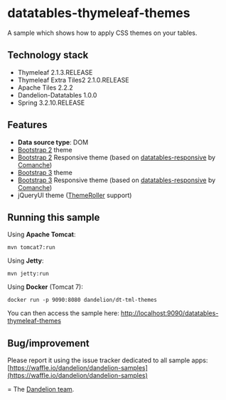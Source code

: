 datatables-thymeleaf-themes
=================================================================

A sample which shows how to apply CSS themes on your tables.

## Technology stack

 - Thymeleaf 2.1.3.RELEASE
 - Thymeleaf Extra Tiles2 2.1.0.RELEASE
 - Apache Tiles 2.2.2
 - Dandelion-Datatables 1.0.0
 - Spring 3.2.10.RELEASE

## Features
		
- __Data source type__: DOM
 - [Bootstrap 2](http://getbootstrap.com/2.3.2/) theme
 - [Bootstrap 2](http://getbootstrap.com/2.3.2/) Responsive theme (based on [datatables-responsive](https://github.com/Comanche/datatables-responsive) by [Comanche](https://github.com/Comanche))
 - [Bootstrap 3](http://getbootstrap.com/) theme
 - [Bootstrap 3](http://getbootstrap.com/) Responsive theme (based on [datatables-responsive](https://github.com/Comanche/datatables-responsive) by [Comanche](https://github.com/Comanche))
 - jQueryUI theme ([ThemeRoller](http://jqueryui.com/themeroller/) support)

## Running this sample

Using __Apache Tomcat__:

    mvn tomcat7:run

Using __Jetty__:

    mvn jetty:run

Using __Docker__ (Tomcat 7):

    docker run -p 9090:8080 dandelion/dt-tml-themes

You can then access the sample here: [http://localhost:9090/datatables-thymeleaf-themes](http://localhost:9090/datatables-thymeleaf-themes)

## Bug/improvement

Please report it using the issue tracker dedicated to all sample apps: [https://waffle.io/dandelion/dandelion-samples](https://waffle.io/dandelion/dandelion-samples)

=
The [Dandelion team](http://dandelion.github.io/team/).